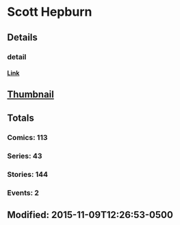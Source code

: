 # Scott  Hepburn 
## Details
### detail
#### [Link](http://marvel.com/comics/creators/12298/scott_hepburn?utm_campaign=apiRef&utm_source=225578a89fc76f3d20fbffda5d17a88d)
## [Thumbnail](http://i.annihil.us/u/prod/marvel/i/mg/b/40/image_not_available.jpg)
## Totals
### Comics: 113
### Series: 43
### Stories: 144
### Events: 2
## Modified: 2015-11-09T12:26:53-0500